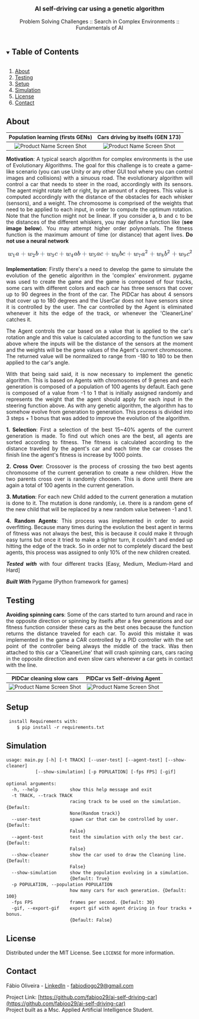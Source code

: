 <!-- PROJECT LOGO -->
<br />
<p align="center">

  <h3 align="center">AI self-driving car using a genetic algorithm</h3>

  <p align="center">
    Problem Solving Challenges :: Search in Complex Environments :: Fundamentals of AI 
    <br />
  </p>
</p>

<!-- TABLE OF CONTENTS -->
<details open="open">
  <summary><h2 style="display: inline-block">Table of Contents</h2></summary>
  <ol>
    <li><a href="#about">About</a></li>
    <li><a href="#testing">Testing</a></li>
    <li><a href="#setup">Setup</a></li>
    <li><a href="#simulation">Simulation</a></li>
    <li><a href="#license">License</a></li>
    <li><a href="#contact">Contact</a></li>
  </ol>
</details>

<!-- ABOUT THE PROJECT -->

## About

|        Population learning (firsts GENs)         |          Cars driving by itselfs (GEN 173)           |
| :----------------------------------------------: | :--------------------------------------------------: |
| ![Product Name Screen Shot](images/learning.gif) | ![Product Name Screen Shot](images/self-driving.gif) |

<div style="text-align: justify">
  
**Motivation**: A typical search algorithm for complex environments is the use of Evolutionary Algorithms. The goal for this challenge is to create a game-like scenario (you can use Unity or any other GUI tool where you can control images and collisions) with a sinuous road. The evolutionary algorithm will control a car that needs to steer in the road, accordingly with its sensors. The agent might rotate left or right, by an amount of x degrees. This value is computed accordingly with the distance of the obstacles for each whisker (sensors), and a weight. The chromosome is comprised of the weights that need to be applied to each input, in order to compute the optimum rotation. Note that the function might not be linear. If you consider a, b and c to be the distances of the different whiskers, you may define a function like (**see image below**). You may attempt higher order polynomials. The fitness function is the maximum amount of time (or distance) that agent lives. **Do not use a neural network**

<p align="center">
  <img src="./images/ga_function.png" />
</p>

**Implementation**: Firstly there's a need to develop the game to simulate the evolution of the genetic algorithm in the 'complex' environment. pygame was used to create the game and the game is composed of four tracks, some cars with different colors and each car has three sensors that cover up to 90 degrees in the front of the car. The PIDCar has about 4 sensors that cover up to 180 degrees and the UserCar does not have sensors since it is controlled by the user. The car controlled by the Agent is eliminated whenever it hits the edge of the track, or whenever the 'CleanerLine' catches it.

The Agent controls the car based on a value that is applied to the car's rotation angle and this value is calculated according to the function we saw above where the inputs will be the distance of the sensors at the moment and the weights will be the gene values of the Agent's current chromosome. The returned value will be normalized to range from -180 to 180 to be then applied to the car's angle.

With that being said said, it is now necessary to implement the genetic algorithm. This is based on Agents with chromosomes of 9 genes and each generation is composed of a population of 100 agents by default. Each gene is composed of a value from -1 to 1 that is initially assigned randomly and represents the weight that the agent should apply for each input in the steering function above. As with any genetic algorithm, the algorithm has to somehow evolve from generation to generation. This process is divided into 3 steps + 1 bonus that was added to improve the evolution of the algorithm.

**1. Selection**: First a selection of the best 15~40% agents of the current generation is made. To find out which ones are the best, all agents are sorted according to fitness. The fitness is calculated according to the distance traveled by the agent's car and each time the car crosses the finish line the agent's fitness is increase by 1000 points.

**2. Cross Over**: Crossover is the process of crossing the two best agents chromosome of the current generation to create a new children. How the two parents cross over is randomly choosen. This is done until there are again a total of 100 agents in the current generation.

**3. Mutation**: For each new Child added to the current generation a mutation is done to it. The mutation is done randomly, i.e. there is a random gene of the new child that will be replaced by a new random value between -1 and 1.

**4. Random Agents**: This process was implemented in order to avoid overfitting. Because many times during the evolution the best agent in terms of fitness was not always the best, this is because it could make it through easy turns but once it tried to make a tighter turn, it couldn't and ended up hitting the edge of the track. So in order not to completely discard the best agents, this process was assigned to only 10% of the new children created.

**_Tested with_** with four different tracks [Easy, Medium, Medium-Hard and Hard]

**_Built With_** Pygame (Python framework for games)

<!-- TESTING -->

## Testing

**Avoiding spinning cars**: Some of the cars started to turn around and race in the opposite direction or spinning by itselfs after a few generations and our fitness function consider these cars as the best ones because the function returns the distance traveled for each car. To avoid this mistake it was implemented in the game a CAR controlled by a PID controller with the set point of the controller being always the middle of the track. Was then attached to this car a 'CleanerLine' that will crash spinning cars, cars racing in the opposite direction and even slow cars whenever a car gets in contact with the line.

|              PIDCar cleaning slow cars               |               PIDCar vs Self-driving Agent               |
| :--------------------------------------------------: | :------------------------------------------------------: |
| ![Product Name Screen Shot](images/learning_PID.gif) | ![Product Name Screen Shot](images/self-driving_PID.gif) |

</div>

<!-- SETUP -->

## Setup

     install Requirements with:
        $ pip install -r requirements.txt

<!-- SIMULATION -->

## Simulation

    usage: main.py [-h] [-t TRACK] [--user-test] [--agent-test] [--show-cleaner]
               [--show-simulation] [-p POPULATION] [-fps FPS] [-gif]

    optional arguments:
      -h, --help            show this help message and exit
      -t TRACK, --track TRACK
                            racing track to be used on the simulation. {Default:
                            None(Random track)}
      --user-test           spawn car that can be controlled by user. {Default:
                            False}
      --agent-test          test the simulation with only the best car. {Default:
                            False}
      --show-cleaner        show the car used to draw the Cleaning line. {Default:
                            False}
      --show-simulation     show the population evolving in a simulation.
                            {Default: True}
      -p POPULATION, --population POPULATION
                            how many cars for each generation. {Default: 100}
      -fps FPS              frames per second. {Default: 30}
      -gif, --export-gif    export gif with agent driving in four tracks + bonus.
                            {Default: False}

<!-- LICENSE -->

## License

Distributed under the MIT License. See `LICENSE` for more information.

<!-- CONTACT -->

## Contact

Fábio Oliveira - [LinkedIn](https://www.linkedin.com/in/fabioo29/) - fabiodiogo29@gmail.com

Project Link: [https://github.com/fabioo29/ai-self-driving-car](https://github.com/fabioo29/ai-self-driving-car)  
Project built as a Msc. Applied Artificial Intelligence Student.
